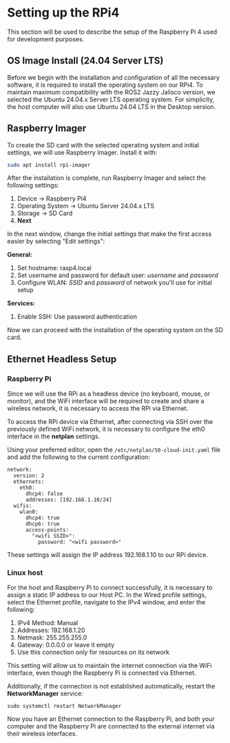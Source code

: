 # **Setting up the RPi4**

This section will be used to describe the setup of the Raspberry Pi 4 used for development purposes.

## OS Image Install (24.04 Server LTS)

Before we begin with the installation and configuration of all the necessary software, it is required to install the operating system on our RPi4. To maintain maximum compatibility with the ROS2 Jazzy Jalisco version, we selected the Ubuntu 24.04.x Server LTS operating system. For simplicity, the host computer will also use Ubuntu 24.04 LTS in the Desktop version.

## Raspberry Imager

To create the SD card with the selected operating system and initial settings, we will use Raspberry Imager. Install it with:

```bash
sudo apt install rpi-imager
```

After the installation is complete, run Raspberry Imager and select the following settings:

 1. Device -> Raspberry Pi4
 2. Operating System -> Ubuntu Server 24.04.x LTS
 3. Storage -> SD Card
 4. **Next**

In the next window, change the initial settings that make the first access easier by selecting "Edit settings":

**General:**
 1. Set hostname: rasp4.local
 2. Set username and password for default user: *username* and *password*
 3. Configure WLAN: *SSID* and *password* of network you'll use for initial setup
 
 **Services:**
 
 1. Enable SSH: 	Use password authentication
 
Now we can proceed with the installation of the operating system on the SD card.

## Ethernet Headless Setup
### Raspberry Pi

Since we will use the RPi as a headless device (no keyboard, mouse, or monitor), and the WiFi interface will be required to create and share a wireless network, it is necessary to access the RPi via Ethernet.

To access the RPi device via Ethernet, after connecting via SSH over the previously defined WiFi network, it is necessary to configure the eth0 interface in the **netplan** settings.

Using your preferred editor, open the `/etc/netplan/50-cloud-init.yaml` file and add the following to the current configuration:

```
network:
  version: 2
  ethernets:
    eth0:
      dhcp4: false
      addresses: [192.168.1.10/24]
  wifis:
    wlan0:
      dhcp4: true
      dhcp6: true
      access-points:
        "<wifi SSID>":
          password: "<wifi password>"

```
These settings will assign the IP address 192.168.1.10 to our RPi device.

### Linux host

For the host and Raspberry Pi to connect successfully, it is necessary to assign a static IP address to our Host PC. In the Wired profile settings, select the Ethernet profile, navigate to the IPv4 window, and enter the following:

1.  IPv4 Method: Manual
2.  Addresses: 192.168.1.20
3.  Netmask: 255.255.255.0
4.  Gateway: 0.0.0.0 or leave it empty
5.  Use this connection only for resources on its network

This setting will allow us to maintain the internet connection via the WiFi interface, even though the Raspberry Pi is connected via Ethernet.

Additionally, if the connection is not established automatically, restart the **NetworkManager** service:
```
sudo systemctl restart NetworkManager
```
Now you have an Ethernet connection to the Raspberry Pi, and both your computer and the Raspberry Pi are connected to the external internet via their wireless interfaces.
